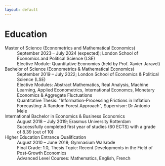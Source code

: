 ```yaml
---
layout: default
---
```


# Education

<dl>
   <dt>Master of Science (Econometrics and Mathematical Economics)</dt>
      <dd>September 2023 – July 2024 (expected); London School of Economics and Political Science (LSE)</dd>
      <dd>Elective Module: Quantitative Economics (held by Prof. Xavier Jaravel) </dd>
   <dt>Bachelor of Science (Econometrics & Mathematical Economics)</dt>
      <dd>September 2019 – July 2022; London School of Economics & Political Science (LSE) </dd>
      <dd>Elective Modules: Abstract Mathematics, Real Analysis, Machine Learning, Applied Econometrics, International Economcs, Monetary Economics & Aggregate Fluctuations</dd>
      <dd>Quantitative Thesis: "Information-Processing Frictions in Inflation Forecasting: A Random Forest Approach", Supervisor: Dr Antonio Mele</dd>
   <dt>International Bachelor in Economics & Business Economics</dt>
      <dd>August 2018 – July 2019; Erasmus University Rotterdam </dd>
      <dd>Successfully completed first year of studies (60 ECTS) with a grade of 8.39 (out of 10)</dd>
   <dt>Higher Education Entrance Qualification</dt>
      <dd>August 2010 – June 2018; Gymnasium Walsrode</dd>
      <dd>Final Grade: 1.0, Thesis Topic: Recent Developments in the Field of Post-Growth Economics</dd>
      <dd>Advanced Level Courses: Mathematics, English, French </dd>
</dl>
